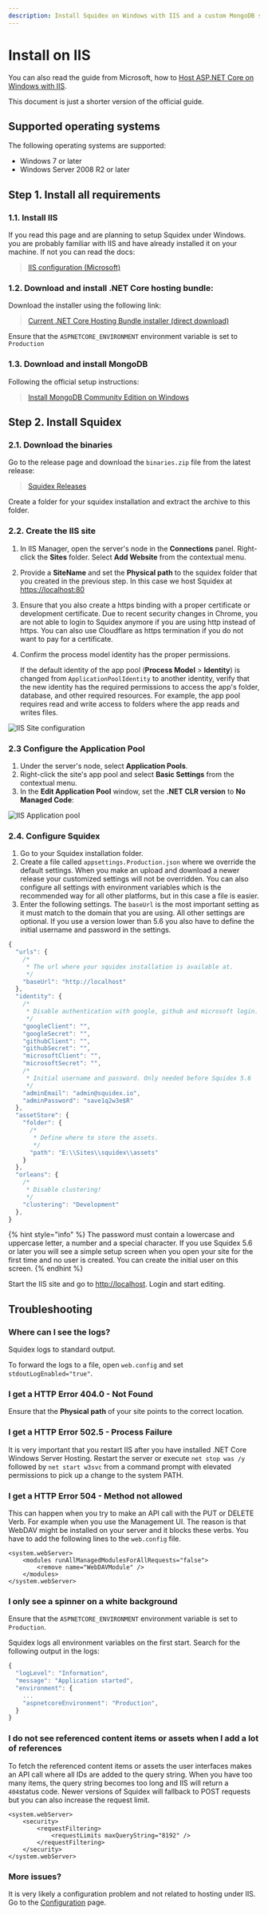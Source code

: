 ```yaml
---
description: Install Squidex on Windows with IIS and a custom MongoDB server.
---
```


# Install on  IIS

You can also read the guide from Microsoft, how to [Host ASP.NET Core on Windows with IIS](https://docs.microsoft.com/en-US/aspnet/core/host-and-deploy/iis/?view=aspnetcore-2.2#install-the-net-core-hosting-bundle).

This document is just a shorter version of the official guide.

## Supported operating systems

The following operating systems are supported:

* Windows 7 or later
* Windows Server 2008 R2 or later

## Step 1. Install all requirements

### 1.1. Install IIS

If you read this page and are planning to setup Squidex under Windows. you are probably familiar with IIS and have already installed it on your machine. If not you can read the docs:

> [IIS configuration \(Microsoft\)](https://docs.microsoft.com/en-US/aspnet/core/host-and-deploy/iis/?view=aspnetcore-2.2#iis-configuration)

### 1.2. Download and install .NET Core hosting bundle:

Download the installer using the following link:

> [Current .NET Core Hosting Bundle installer \(direct download\)](https://dotnet.microsoft.com/download/thank-you/dotnet-runtime-2.2.0-windows-hosting-bundle-installer)

Ensure that the `ASPNETCORE_ENVIRONMENT` environment variable is set to `Production`

### 1.3. Download and install MongoDB

Following the official setup instructions:

> [Install MongoDB Community Edition on Windows](https://docs.mongodb.com/manual/tutorial/install-mongodb-on-windows/)

## Step 2. Install Squidex

### 2.1. Download the binaries

Go to the release page and download the `binaries.zip` file from the latest release:

> [Squidex Releases](https://github.com/Squidex/squidex/releases)

Create a folder for your squidex installation and extract the archive to this folder.

### 2.2. Create the IIS site

1. In IIS Manager, open the server's node in the **Connections** panel. Right-click the **Sites** folder. Select **Add Website** from the contextual menu.
2. Provide a **SiteName** and set the **Physical path** to the squidex folder that you created in the previous step. In this case we host Squidex at [https://localhost:80](https://localhost:80)
3. Ensure that you also create a https binding with a proper certificate or development certificate. Due to recent security changes in Chrome, you are not able to login to Squidex anymore if you are using http instead of https. You can also use Cloudflare as https termination if you do not want to pay for a certificate.
4. Confirm the process model identity has the proper permissions.

   If the default identity of the app pool \(**Process Model** &gt; **Identity**\) is changed from `ApplicationPoolIdentity` to another identity, verify that the new identity has the required permissions to access the app's folder, database, and other required resources. For example, the app pool requires read and write access to folders where the app reads and writes files.

![IIS Site configuration](../../../.gitbook/assets/site.png)

### 2.3 Configure the Application Pool

1. Under the server's node, select **Application Pools**.
2. Right-click the site's app pool and select **Basic Settings** from the contextual menu.
3. In the **Edit Application Pool** window, set the **.NET CLR version** to **No Managed Code**:

![IIS Application pool](../../../.gitbook/assets/pool.png)

### 2.4. Configure Squidex

1. Go to your Squidex installation folder.
2. Create a file called `appsettings.Production.json` where we override the default settings. When you make an upload and download a newer release your customized settings will not be overridden. You can also configure all settings with environment variables which is the recommended way for all other platforms, but in this case a file is easier.
3. Enter the following settings. The `baseUrl` is the most important setting as it must match to the domain that you are using. All other settings are optional. If you use a version lower than 5.6 you also have to define the initial username and password in the settings.

```javascript
{
  "urls": {
    /*
     * The url where your squidex installation is available at.
     */
    "baseUrl": "http://localhost"
  },
  "identity": {
    /*
     * Disable authentication with google, github and microsoft login.
     */
    "googleClient": "",
    "googleSecret": "",
    "githubClient": "",
    "githubSecret": "",
    "microsoftClient": "",
    "microsoftSecret": "",
    /*
     * Initial username and password. Only needed before Squidex 5.6
     */
    "adminEmail": "admin@squidex.io",
    "adminPassword": "save1q2w3e$R"
  },
  "assetStore": {
    "folder": {
      /*
       * Define where to store the assets.
       */
      "path": "E:\\Sites\\squidex\\assets"
    }
  },
  "orleans": {
    /*
     * Disable clustering!
     */
    "clustering": "Development"
  },
}
```

{% hint style="info" %}
The password must contain a lowercase and uppercase letter, a number and a special character. If you use Squidex 5.6 or later you will see a simple setup screen when you open your site for the first time and no user is created. You can create the initial user on this screen.
{% endhint %}

Start the IIS site and go to [http://localhost](http://localhost). Login and start editing.

## Troubleshooting

### Where can I see the logs?

Squidex logs to standard output. 

To forward the logs to a file, open `web.config` and set `stdoutLogEnabled="true"`.

### I get a HTTP Error 404.0 - Not Found

Ensure that the **Physical path** of your site points to the correct location.

### I get a HTTP Error 502.5 - Process Failure

It is very important that you restart IIS after you have installed .NET Core Windows Server Hosting. Restart the server or execute `net stop was /y` followed by `net start w3svc` from a command prompt with elevated permissions to pick up a change to the system PATH.

### I get a HTTP Error 504 - Method not allowed

This can happen when you try to make an API call with the PUT or DELETE Verb. For example when you use the Management UI. The reason is that WebDAV might be installed on your server and it blocks these verbs. You have to add the following lines to the `web.config` file.

```markup
<system.webServer>
    <modules runAllManagedModulesForAllRequests="false">
        <remove name="WebDAVModule" />
    </modules>
</system.webServer>
```

### I only see a spinner on a white background

Ensure that the `ASPNETCORE_ENVIRONMENT` environment variable is set to `Production`.

Squidex logs all environment variables on the first start. Search for the following output in the logs:

```javascript
{
  "logLevel": "Information",
  "message": "Application started",
  "environment": {
    ...
    "aspnetcoreEnvironment": "Production",
  }
}
```

### I do not see referenced content items or assets when I add a lot of references

To fetch the referenced content items or assets the user interfaces makes an API call where all IDs are added to the query string. When you have too many items, the query string becomes too long and IIS will return a `404`status code. Newer versions of Squidex will fallback to POST requests but you can also increase the request limit.

```markup
<system.webServer>
    <security>
        <requestFiltering>
            <requestLimits maxQueryString="8192" />
        </requestFiltering>
    </security>
</system.webServer>
```

### More issues?

It is very likely a configuration problem and not related to hosting under IIS. Go to the [Configuration](../configuration.md) page.

